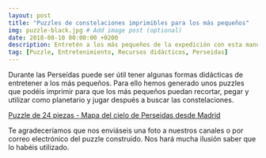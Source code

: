 ```yaml
---
layout: post
title: "Puzzles de constelaciones imprimibles para los más pequeños"
img: puzzle-black.jpg # Add image post (optional)
date: 2018-08-10 00:00:00 +0200
description: Entretén a los más pequeños de la expedición con esta manualidad. Sigue leyendo... # Add post description (optional)
tag: [Puzzle, Entretenimiento, Recursos didácticos, Perseidas]
---
```

Durante las Perseídas puede ser útil tener algunas formas didácticas de entretener a los más pequeños. Para ello hemos generado unos puzzles que podéis imprimir para que los más pequeños puedan recortar, pegar y utilizar como planetario y jugar después a buscar las constelaciones.

[Puzzle de 24 piezas - Mapa del cielo de Perseidas desde Madrid]()

Te agradeceríamos que nos enviáseis una foto a nuestros canales o por correo electrónico del puzzle construido. Nos hará mucha ilusión saber que lo habéis utilizado.
